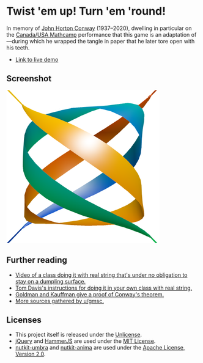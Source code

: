 # Twist 'em up! Turn 'em 'round!

In memory of [John Horton Conway](https://en.wikipedia.org/wiki/John_Horton_Conway)
(1937&ndash;2020), dwelling in particular on the
[Canada/USA Mathcamp](https://www.mathcamp.org/)
performance that this game is an adaptation of&mdash;during which
he wrapped the tangle in paper that he later tore open
with his teeth.</p>

* [Link to live demo](http://pteromys.melonisland.net/twistemup/)

## Screenshot

![screenshot of -2/3 tangle](thumb.png "Screenshot")

## Further reading

* [Video of a class doing it with real string that's under no obligation to stay on a dumpling surface.](https://www.youtube.com/watch?v=URg-t3HZE5M)
* [Tom Davis's instructions for doing it in your own class with real string.](http://www.geometer.org/mathcircles/tangle.pdf)
* [Goldman and Kauffman give a proof of Conway's theorem.](http://homepages.math.uic.edu/~kauffman/RTang.pdf)
* [More sources gathered by u/gmsc.](https://www.reddit.com/r/math/comments/2gvesa/john_conways_rational_tangles/)

## Licenses

* This project itself is released under the [Unlicense](http://unlicense.org/).
* [jQuery](https://jquery.org/license/) and
  [HammerJS](https://github.com/hammerjs/hammer.js/blob/master/LICENSE.md)
  are used under the
  [MIT License](https://opensource.org/licenses/MIT).
* [nutkit-umbra](https://github.com/pteromys/nutkit-umbra) and
  [nutkit-anima](https://github.com/pteromys/nutkit-anima)
  are used under the
  [Apache License, Version 2.0](http://opensource.org/licenses/Apache-2.0).
